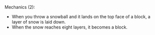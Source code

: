 Mechanics (2):
- When you throw a snowball and it lands on the top face of a block, a layer of snow is laid down.
- When the snow reaches eight layers, it becomes a block.
